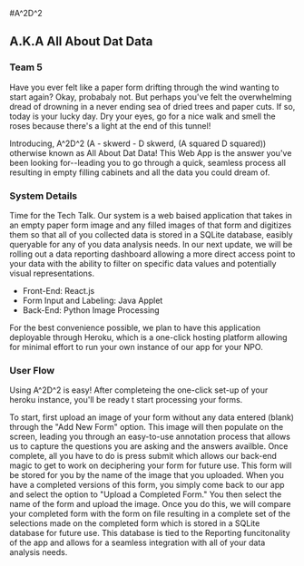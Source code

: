 #A^2D^2
## A.K.A All About Dat Data
### Team 5

Have you ever felt like a paper form drifting through the wind wanting to start again? Okay, probabaly not. But perhaps you've felt the overwhelming dread of drowning in a never ending sea of dried trees and paper cuts. If so, today is your lucky day. Dry your eyes, go for a nice walk and smell the roses because there's a light at the end of this tunnel! 

Introducing, A^2D^2 (A - skwerd - D skwerd, (A squared D squared)) otherwise known as All About Dat Data! This Web App is the answer you've been looking for--leading you to go through a quick, seamless process all resulting in empty filling cabinets and all the data you could dream of. 

### System Details

Time for the Tech Talk. Our system is a web baised application that takes in an empty paper form image and any filled images of that form and digitizes them so that all of you collected data is stored in a SQLite database, easibly queryable for any of you data analysis needs. In our next update, we will be rolling out a data reporting dashboard allowing a more direct access point to your data with the ability to filter on specific data values and potentially visual representations. 

- Front-End: React.js 
- Form Input and Labeling: Java Applet
- Back-End: Python Image Processing 

For the best convenience possible, we plan to have this application deployable through Heroku, which is a one-click hosting platform allowing for minimal effort to run your own instance of our app for your NPO.

### User Flow
Using A^2D^2 is easy! After completeing the one-click set-up of your heroku instance, you'll be ready t start processing your forms.

To start, first upload an image of your form without any data entered (blank) through the "Add New Form" option. This image will then populate on the screen, leading you through an easy-to-use annotation process that allows us to capture the questions you are asking and the answers availble. Once complete, all you have to do is press submit which allows our back-end magic to get to work on deciphering your form for future use. This form will be stored for you by the name of the image that you uploaded. When you have a completed versions of this form, you simply come back to our app and select the option to "Upload a Completed Form." You then select the name of the form and upload the image. Once you do this, we will compare your completed form with the form on file resulting in a complete set of the selections made on the completed form which is stored in a SQLite database for future use. This database is tied to the Reporting funcitonality of the app and allows for a seamless integration with all of your data analysis needs. 
